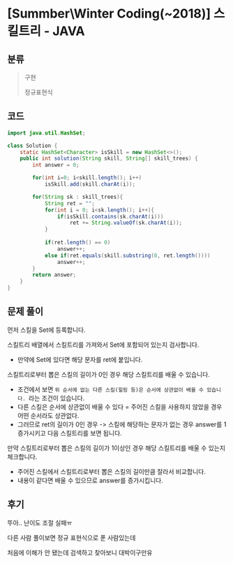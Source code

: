 # [Summber\Winter Coding(~2018)] 스킬트리 - JAVA

## 분류
> 구현
>
> 정규표현식

## 코드
```java
import java.util.HashSet;

class Solution {
    static HashSet<Character> isSkill = new HashSet<>();
    public int solution(String skill, String[] skill_trees) {
        int answer = 0;

        for(int i=0; i<skill.length(); i++)
            isSkill.add(skill.charAt(i));

        for(String sk : skill_trees){
            String ret = "";
            for(int i = 0; i<sk.length(); i++){
                if(isSkill.contains(sk.charAt(i)))
                    ret += String.valueOf(sk.charAt(i));
            }
            
            if(ret.length() == 0)
                answer++;
            else if(ret.equals(skill.substring(0, ret.length())))
                answer++;
        }
        return answer;
    }
}
```

## 문제 풀이
먼저 스킬을 Set에 등록합니다.

스킬트리 배열에서 스킬트리를 가져와서 Set에 포함되어 있는지 검사합니다.
   - 만약에 Set에 있다면 해당 문자를 ret에 붙입니다.

스킬트리로부터 뽑은 스킬의 길이가 0인 경우 해당 스킬트리를 배울 수 있습니다.
   - 조건에서 보면 `위 순서에 없는 다른 스킬(힐링 등)은 순서에 상관없이 배울 수 있습니다. `라는 조건이 있습니다.
   - 다른 스킬은 순서에 상관없이 배울 수 있다 = 주어진 스킬을 사용하지 않았을 경우 어떤 순서라도 상관없다.
   - 그러므로 ret의 길이가 0인 경우 -> 스킬에 해당하는 문자가 없는 경우 answer를 1증가시키고 다음 스킬트리를 보면 됩니다.

만약 스킬트리로부터 뽑은 스킬의 길이가 1이상인 경우 해당 스킬트리를 배울 수 있는지 체크합니다.
   - 주어진 스킬에서 스킬트리로부터 뽑은 스킬의 길이만큼 잘라서 비교합니다.
   - 내용이 같다면 배울 수 있으므로 answer를 증가시킵니다.

## 후기
뚜아.. 난이도 조절 실패ㅠ

다른 사람 풀이보면 정규 표현식으로 푼 사람있는데

처음에 이해가 안 됐는데 검색하고 찾아보니 대박이구만유